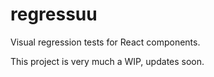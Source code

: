 # regressuu

Visual regression tests for React components.

This project is very much a WIP, updates soon.
